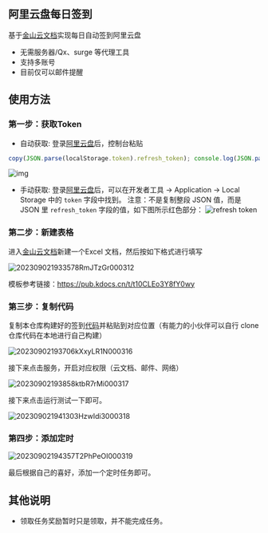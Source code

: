 ## 阿里云盘每日签到

基于[金山云文档](https://www.kdocs.cn/)实现每日自动签到阿里云盘

- 无需服务器/Qx、surge 等代理工具
- 支持多账号
- 目前仅可以邮件提醒

## 使用方法

### 第一步：获取Token

- 自动获取: 登录[阿里云盘](https://www.aliyundrive.com/drive/)后，控制台粘贴
```javascript
copy(JSON.parse(localStorage.token).refresh_token); console.log(JSON.parse(localStorage.token).refresh_token);
```
![img](https://file2.antmoe.com/image/2/2023/09/02/64f31a55e0a16.png)

- 手动获取: 登录[阿里云盘](https://www.aliyundrive.com/drive/)后，可以在开发者工具 ->
  Application -> Local Storage 中的 `token` 字段中找到。
  注意：不是复制整段 JSON 值，而是 JSON 里 `refresh_token` 字段的值，如下图所示红色部分：
  ![refresh token](https://file2.antmoe.com/image/2/2023/09/02/64f31a6a98384.png)

### 第二步：新建表格

进入[金山云文档](https://www.kdocs.cn/)新建一个Excel 文档，然后按如下格式进行填写

![202309021933578RmJTzGr000312](https://file2.antmoe.com/image/2/2023/09/02/64f31ddcc8270.png)

模板参考链接：https://pub.kdocs.cn/t/t10CLEo3Y8fY0wy

### 第三步：复制代码

复制本仓库构建好的签到[代码](https://github.com/dev-config/script-alidriver-dailyCheck/blob/gh-pages/alidriver.mjs)并粘贴到对应位置（有能力的小伙伴可以自行 clone 仓库代码在本地进行自己构建）

![20230902193706kXxyLR1N000316](https://file2.antmoe.com/image/2/2023/09/02/64f31ebe334df.png)

接下来点击服务，开启对应权限（云文档、邮件、网络）

![20230902193858ktbR7rMi000317](https://file2.antmoe.com/image/2/2023/09/02/64f31f0c12470.png)

接下来点击运行测试一下即可。

![202309021941303HzwIdi3000318](https://file2.antmoe.com/image/2/2023/09/02/64f31f93d4382.png)

### 第四步：添加定时

![20230902194357T2PhPeOI000319](https://file2.antmoe.com/image/2/2023/09/02/64f320216dc45.png)

最后根据自己的喜好，添加一个定时任务即可。

## 其他说明

- 领取任务奖励暂时只是领取，并不能完成任务。
